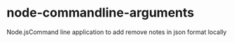 # node-commandline-arguments
Node.jsCommand line application to add remove notes in json format locally
